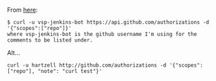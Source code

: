 From [here](https://gist.github.com/rmcgibbo/3433798):

```
$ curl -u vsp-jenkins-bot https://api.github.com/authorizations -d '{"scopes":["repo"]}'
where vsp-jenkins-bot is the github username I'm using for the comments to be listed under.
```

Alt...

```
curl -u hartzell http://github.com/authorizations -d '{"scopes":["repo"], "note": "curl test"}'
```
